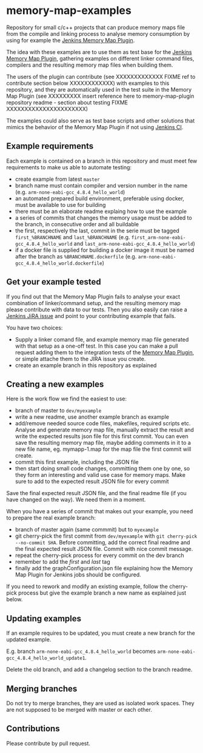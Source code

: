 # memory-map-examples

Repository for small c/c++ projects that can produce memory maps file from the compile and linking process  to analyse memory consumption by using for example the [Jenkins Memory Map Plugin](https://wiki.jenkins-ci.org/display/JENKINS/Memory+Map+Plugin).


The idea with these examples are to use them as test base for the [Jenkins Memory Map Plugin](https://wiki.jenkins-ci.org/display/JENKINS/Memory+Map+Plugin), gathering examples on different linker command files, compilers and the resulting memory map files when building them.

The users of the plugin can contribute (see XXXXXXXXXXXXX FIXME ref to contribute section below XXXXXXXXXXXX)  with examples to this repository, and they are automatically used in  the test suite in the Memory Map Plugin (see XXXXXXXXX insert reference here to memory-map-plugin repository readme - section about testing FIXME XXXXXXXXXXXXXXXXXXXXXX)

The examples could also serve as test base scripts and other solutions that mimics the behavior of the Memory Map Plugin if not using [Jenkins CI](http://jenkins-ci.org/).

## Example requirements

Each example is contained on a branch in this repository and must meet few requirements to make us able to automate testing:

* create example from latest `master`
* branch name must contain compiler and version number in the name (e.g. `arm-none-eabi-gcc_4.8.4_hello_world`)
* an automated prepared build environment, preferable using docker, must be available to use for building
* there must be an elaborate readme explaing how to use the example
* a series of commits that changes the memory usage must be added to the branch, in consecutive order and all buildable
* the first, respectively the last, commit in the serie must be tagged `first_%BRANCHNAME` and `last_%BRANCHNAME` (e.g. `first_arm-none-eabi-gcc_4.8.4_hello_world` and `last_arm-none-eabi-gcc_4.8.4_hello_world`)
* if a docker file is supplied for building a docker image it must be named after the branch as `%BRANCHNAME.dockerfile` (e.g. `arm-none-eabi-gcc_4.8.4_hello_world.dockerfile`)

## Get your example tested

If you find out that the Memory Map Plugin fails to analyse your exact combination of linker/command setup, and the resulting memory map please contribute with data to our tests. Then you also easily can raise a [Jenkins JiRA issue](https://issues.jenkins-ci.org/issues/?jql=project%20%3D%20JENKINS%20AND%20status%20in%20%28Open%2C%20%22In%20Progress%22%2C%20Reopened%29%20AND%20component%20%3D%20%27memory-map-plugin%27) and point to your contributing example that fails.

You have two choices:

* Supply a linker comand file, and example memory map file generated with that setup as a one-off test. In this case you can make a pull request adding them to the integration tests of the [Memory Map Plugin](https://wiki.jenkins-ci.org/display/JENKINS/Memory+Map+Plugin), or simple attache them to the JIRA issue you create.
* create an example branch in this repository as explained


## Creating a new examples

Here is the work flow we find the easiest to use:

* branch of master to `dev/myexample`
* write a new readme, use another example branch as example
* add/remove needed source code files, makefiles, required scripts etc. Analyse and generate memory map file, manually extract the result and write the expected results json file for this first commit. You can even save the resulting memory map file, maybe adding comments in it to a new file name, eg. mymapp-1.map for the map file the first commit will create.
* commit this first example, including the JSON file
* then start doing small code changes, committing them one by one, so they form an interesting and valid use case for memory maps. Make sure to add to the expected result JSON file for every commit

Save the final expected result JSON file, and the final readme file (if you have changed on the way). We need them in a moment.

When you have a series of commit that makes out your example, you need to prepare the real example branch:

* branch of master again (same commmit) but to `myexample`
* git cherry-pick the first commit from `dev/myexample` with `git cherry-pick --no-commit SHA`. Before committing, add the correct final readme and the final expected result JSON file. Commit with nice commit message.
* repeat the cherry-pick process for every commit on the dev branch
* remember to add the _first_ and _last_ tag
* finally add the graphConfiguration.json file explaining how the Memory Map Plugin for Jenkins jobs should be configured.


If you need to rework and modify an existing example, follow the cherry-pick process but give the example branch a new name as explained just below.


## Updating examples

If an example requires to be updated, you must create a new branch for the updated example.

E.g. branch `arm-none-eabi-gcc_4.8.4_hello_world` becomes `arm-none-eabi-gcc_4.8.4_hello_world_update1`.

Delete the old branch, and add a changelog section to the branch readme.

## Merging branches

Do not try to merge branches, they are used as isolated work spaces. They are not supposed to be merged with master or each other.



## Contributions

Please contribute by pull request.
